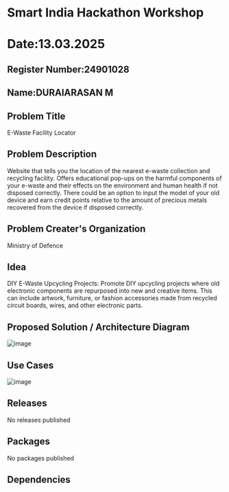 # Smart India Hackathon Workshop
# Date:13.03.2025
## Register Number:24901028
## Name:DURAIARASAN M
## Problem Title
E-Waste Facility Locator
## Problem Description
Website that tells you the location of the nearest e-waste collection and recycling facility. Offers educational
pop-ups on the harmful components of your e-waste and their effects on the environment and human health
if not disposed correctly. There could be an option to input the model of your old device and earn credit
points relative to the amount of precious metals recovered from the device if disposed correctly.


## Problem Creater's Organization
Ministry of Defence

## Idea
DIY E-Waste Upcycling Projects: Promote DIY upcycling projects where old electronic components are
repurposed into new and creative items. This can include artwork, furniture, or fashion accessories made from
recycled circuit boards, wires, and other electronic parts.


## Proposed Solution / Architecture Diagram

![image](https://github.com/user-attachments/assets/241a11a0-3bed-4359-b11a-8fb942d3e027)

## Use Cases
![image](https://github.com/user-attachments/assets/fefe58ac-5d71-45ac-a006-561a1fb9d545)

## Releases
No releases published

## Packages
No packages published




## Dependencies

